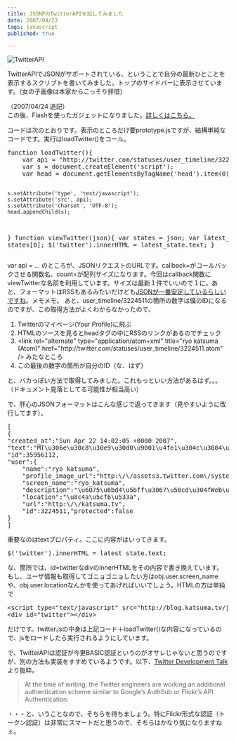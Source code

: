 ```yaml
---
title: JSONPのTwitterAPIを試してみました
date: 2007/04/23
tags: javascript
published: true

---
```


<p>
<img src="http://blog.katsuma.tv/images/twitter_jsonp.gif" alt="TwitterAPI" />
</p>

<P>
TwitterAPIでJSONがサポートされている、ということで自分の最新ひとことを表示するスクリプトを書いてみました。トップのサイドバーに表示させています。（女の子画像は本家からこっそり拝借）</p>

<p>（2007/04/24 追記）<br />
この後、Flashを使ったガジェットになりました。<a href="http://blog.katsuma.tv/2007/04/twitter_gadget_1.html">詳しくはこちら。</a>
</p>

<p>
コードは次のとおりです。表示のところだけ要prototype.jsですが、結構単純なコードです。実行はloadTwitter()をコール。
</p>

<p>
<pre>
function loadTwitter(){
	var api = "http://twitter.com/statuses/user_timeline/3224511.json?callback=viewTwitter&count=1";
	var s = document.createElement('script');
	var head = document.getElementsByTagName('head').item(0);

	s.setAttribute('type', 'text/javascript');
	s.setAttribute('src', api);
	s.setAttribute('charset', 'UTF-8');
	head.appendChild(s);
}
function viewTwitter(json){	
	var states = json;
	var latest_state = states[0];
	$('twitter').innerHTML = latest_state.text;
}
</pre>
</p>

<p>
var api = ... のところが、JSONリクエストのURLです。callback=がコールバックさせる関数名、count=が配列サイズになります。今回はcallback関数にviewTwitterな名前を利用しています。サイズは最新１件でいいので１に。あと、フォーマットはRSSもあるみたいだけども<a href="http://watcher.moe-nifty.com/memo/2007/04/twitter_api_b68f.html">JSONが一番安定しているらしいですね</a>。メモメモ。
あと、user_timeline/3224511の箇所の数字は僕のIDになるのですが、この取得方法がよくわからなかったので、</p>

<p>
<ol>
<li>Twitterのマイページ(Your Profile)に飛ぶ</li>
<li>HTMLのソースを見るとheadタグの中にRSSのリンクがあるのでチェック</li>
<li>&lt;link rel="alternate" type="application/atom+xml" title="ryo katsuma (Atom)" href="http://twitter.com/statuses/user_timeline/3224511.atom" /&gt; みたなところ</li>
<li>この最後の数字の箇所が自分のID（な、はず）</li>
</ol>
</p>

<p>
と、バカっぽい方法で取得してみました。これもっといい方法があるはず。。。（ドキュメント見落としてる可能性が相当高い）
</p>

<p>
で、肝心のJSONフォーマットはこんな感じで返ってきます（見やすいように改行してます）。
</p>

<p>
<pre>
[
{
"created_at":"Sun Apr 22 14:02:05 +0000 2007",
"text":"MT\u306e\u30c8\u30e9\u30d0\u9001\u4fe1\u304c\u3084\u305f\u3089\u30df\u30b9\u308b\u3002\u3002",
"id":35956112,
"user":{
	"name":"ryo katsuma",
	"profile_image_url":"http:\/\/assets3.twitter.com\/system\/user\/profile_image\/3224511\/normal\/flickr.jpg?1175528350",
	"screen_name":"ryo_katsuma",
	"description":"\u6075\u6bd4\u5bff\u3067\u50cd\u304fWeb\u5c4b",
	"location":"\u8c4a\u5cf6\u533a",
	"url":"http:\/\/katsuma.tv",
	"id":3224511,"protected":false
}
]
</pre>
</p>


<p>
重要なのはtextプロパティ。ここに内容がはいってきます。</p>
<p>
<pre>
$('twitter').innerHTML = latest_state.text;
</pre>
</p>
<p>
な、箇所では、id=twitterなdivのinnerHTMLをその内容で書き換えています。
もし、ユーザ情報も取得してゴニョゴニョしたい方はobj.user.screen_nameや、obj.user.locationなんかを使ってあげればいいでしょう。HTMLの方は単純で
</p>
<p>
<pre>
&lt;script type="text/javascript" src="http://blog.katsuma.tv/js/twitter.js"&gt;&lt;/script&gt;
&lt;div id="twitter"&gt;&lt;/div&gt;
</pre>
</p>

<p>だけです。twitter.jsの中身は上記コード＋loadTwitter()な内容になっているので、jsをロードしたら実行されるようにしています。</p>

<p>で、TwitterAPIは認証が今更BASIC認証というのがオサレじゃないと思うのですが、別の方法も実装をすすめているようです。以下、<a href="http://groups.google.com/group/twitter-development-talk/web/api-documentation">Twitter Development Talk</a>より抜粋。</p>

<blockquote>At the time of writing, the Twitter engineers are working an additional authentication scheme similar to Google’s AuthSub or Flickr’s API Authentication.
</blockquote>

<p>
・・・と、いうことなので、そちらを待ちましょう。特にFlickr形式な認証（トークン認証）は非常にスマートだと思うので、そちらはかなり気になりますねぇ。</p>
